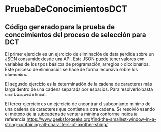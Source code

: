 # PruebaDeConocimientosDCT
## Código generado para la prueba de conocimientos del proceso de selección para DCT


El primer ejercicio es un ejercicio de eliminación de data perdida sobre un JSON consumido desde una API. Este JSON puede tener valores con variables de los tipos básicos de programación, arreglos o diccionarios. Este proceso de eliminación se hace de forma recursiva sobre los elementos.

El segundo ejercicio es la determinación de la cadena de caracteres más larga dentro de una cadena separada por espacios. Para resolverlo basta una búsqueda lineal.

El tercer ejercicio es un ejercicio de encontrar el subconjunto mínimo de una cadena de caracteres que contiene a otra cadena. Se resolvió usando el método de la subcadena de ventana mínima conforme indica la referencia https://www.geeksforgeeks.org/find-the-smallest-window-in-a-string-containing-all-characters-of-another-string/
